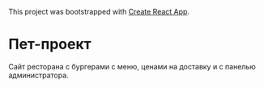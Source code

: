 This project was bootstrapped with [Create React App](https://github.com/facebook/create-react-app).

# Пет-проект
Сайт ресторана с бургерами с меню, ценами на доставку и с панелью администратора.